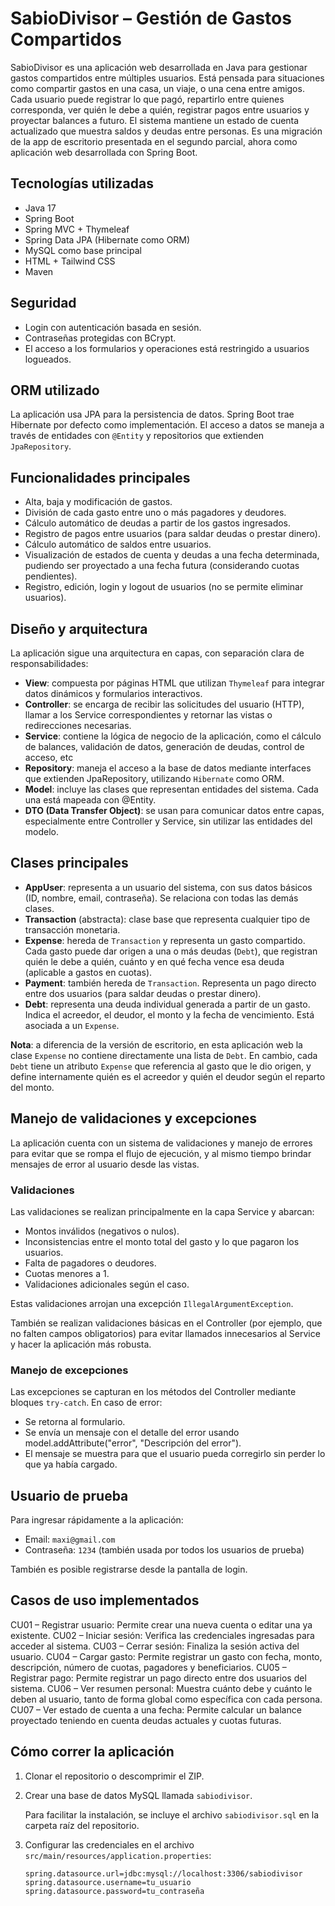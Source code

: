 # SabioDivisor – Gestión de Gastos Compartidos

SabioDivisor es una aplicación web desarrollada en Java para gestionar gastos compartidos entre múltiples usuarios. Está pensada para situaciones como compartir gastos en una casa, un viaje, o una cena entre amigos.
Cada usuario puede registrar lo que pagó, repartirlo entre quienes corresponda, ver quién le debe a quién, registrar pagos entre usuarios y proyectar balances a futuro. El sistema mantiene un estado de cuenta actualizado que muestra saldos y deudas entre personas.
Es una migración de la app de escritorio presentada en el segundo parcial, ahora como aplicación web desarrollada con Spring Boot.

## Tecnologías utilizadas

* Java 17
* Spring Boot
* Spring MVC + Thymeleaf
* Spring Data JPA (Hibernate como ORM)
* MySQL como base principal
* HTML + Tailwind CSS
* Maven

## Seguridad

* Login con autenticación basada en sesión.
* Contraseñas protegidas con BCrypt.
* El acceso a los formularios y operaciones está restringido a usuarios logueados.

## ORM utilizado

La aplicación usa JPA para la persistencia de datos. Spring Boot trae Hibernate por defecto como implementación.
El acceso a datos se maneja a través de entidades con `@Entity` y repositorios que extienden `JpaRepository`.

## Funcionalidades principales

* Alta, baja y modificación de gastos.
* División de cada gasto entre uno o más pagadores y deudores.
* Cálculo automático de deudas a partir de los gastos ingresados.
* Registro de pagos entre usuarios (para saldar deudas o prestar dinero).
* Cálculo automático de saldos entre usuarios.
* Visualización de estados de cuenta y deudas a una fecha determinada, pudiendo ser proyectado a una fecha futura (considerando cuotas pendientes).
* Registro, edición, login y logout de usuarios (no se permite eliminar usuarios).

## Diseño y arquitectura

La aplicación sigue una arquitectura en capas, con separación clara de responsabilidades:

* **View**: compuesta por páginas HTML que utilizan `Thymeleaf` para integrar datos dinámicos y formularios interactivos.
* **Controller**: se encarga de recibir las solicitudes del usuario (HTTP), llamar a los Service correspondientes y retornar las vistas o redirecciones necesarias.
* **Service**: contiene la lógica de negocio de la aplicación, como el cálculo de balances, validación de datos, generación de deudas, control de acceso, etc
* **Repository**: maneja el acceso a la base de datos mediante interfaces que extienden JpaRepository, utilizando `Hibernate` como ORM.
* **Model**: incluye las clases que representan entidades del sistema. Cada una está mapeada con @Entity.
* **DTO (Data Transfer Object)**: se usan para comunicar datos entre capas, especialmente entre Controller y Service, sin utilizar las entidades del modelo.

## Clases principales

* **AppUser**: representa a un usuario del sistema, con sus datos básicos (ID, nombre, email, contraseña). Se relaciona con todas las demás clases.
* **Transaction** (abstracta): clase base que representa cualquier tipo de transacción monetaria.
* **Expense**: hereda de `Transaction` y representa un gasto compartido. Cada gasto puede dar origen a una o más deudas (`Debt`), que registran quién le debe a quién, cuánto y en qué fecha vence esa deuda (aplicable a gastos en cuotas).
* **Payment**: también hereda de `Transaction`. Representa un pago directo entre dos usuarios (para saldar deudas o prestar dinero).
* **Debt**: representa una deuda individual generada a partir de un gasto. Indica el acreedor, el deudor, el monto y la fecha de vencimiento. Está asociada a un `Expense`.

**Nota**: a diferencia de la versión de escritorio, en esta aplicación web la clase `Expense` no contiene directamente una lista de `Debt`. En cambio, cada `Debt` tiene un atributo `Expense` que referencia al gasto que le dio origen, y define internamente quién es el acreedor y quién el deudor según el reparto del monto.

## Manejo de validaciones y excepciones

La aplicación cuenta con un sistema de validaciones y manejo de errores para evitar que se rompa el flujo de ejecución, y al mismo tiempo brindar mensajes de error al usuario desde las vistas.

### Validaciones

Las validaciones se realizan principalmente en la capa Service y abarcan:

* Montos inválidos (negativos o nulos).
* Inconsistencias entre el monto total del gasto y lo que pagaron los usuarios.
* Falta de pagadores o deudores.
* Cuotas menores a 1.
* Validaciones adicionales según el caso.

Estas validaciones arrojan una excepción `IllegalArgumentException`.

También se realizan validaciones básicas en el Controller (por ejemplo, que no falten campos obligatorios) para evitar llamados innecesarios al Service y hacer la aplicación más robusta.

### Manejo de excepciones

Las excepciones se capturan en los métodos del Controller mediante bloques `try-catch`. En caso de error:

* Se retorna al formulario.
* Se envía un mensaje con el detalle del error usando model.addAttribute("error", "Descripción del error").
* El mensaje se muestra para que el usuario pueda corregirlo sin perder lo que ya había cargado.

## Usuario de prueba

Para ingresar rápidamente a la aplicación:

* Email: `maxi@gmail.com`
* Contraseña: `1234` (también usada por todos los usuarios de prueba)

También es posible registrarse desde la pantalla de login.

## Casos de uso implementados

CU01 – Registrar usuario: Permite crear una nueva cuenta o editar una ya existente.
CU02 – Iniciar sesión: Verifica las credenciales ingresadas para acceder al sistema.
CU03 – Cerrar sesión: Finaliza la sesión activa del usuario.
CU04 – Cargar gasto: Permite registrar un gasto con fecha, monto, descripción, número de cuotas, pagadores y beneficiarios.
CU05 – Registrar pago: Permite registrar un pago directo entre dos usuarios del sistema.
CU06 – Ver resumen personal: Muestra cuánto debe y cuánto le deben al usuario, tanto de forma global como específica con cada persona.
CU07 – Ver estado de cuenta a una fecha: Permite calcular un balance proyectado teniendo en cuenta deudas actuales y cuotas futuras.

## Cómo correr la aplicación

1. Clonar el repositorio o descomprimir el ZIP.

2. Crear una base de datos MySQL llamada `sabiodivisor`.

   Para facilitar la instalación, se incluye el archivo `sabiodivisor.sql` en la carpeta raíz del repositorio.

3. Configurar las credenciales en el archivo `src/main/resources/application.properties`:

   ```
   spring.datasource.url=jdbc:mysql://localhost:3306/sabiodivisor
   spring.datasource.username=tu_usuario
   spring.datasource.password=tu_contraseña
   ```
